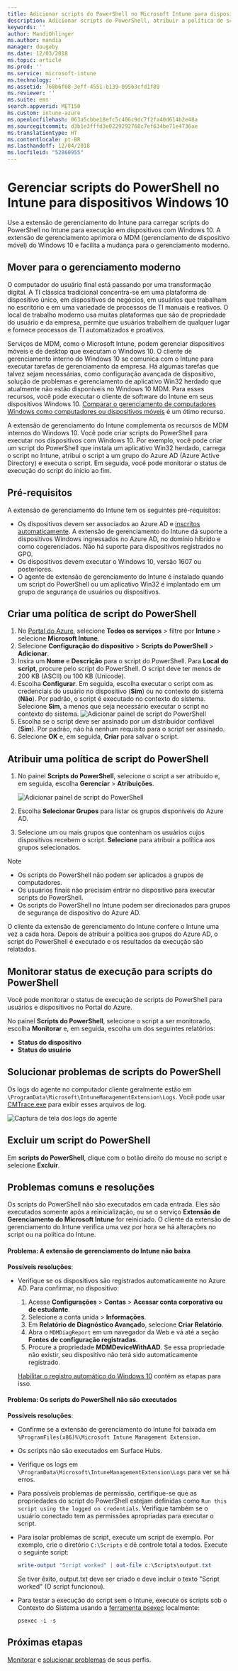 ```yaml
---
title: Adicionar scripts do PowerShell no Microsoft Intune para dispositivos Windows 10 – Azure | Microsoft Docs
description: Adicionar scripts do PowerShell, atribuir a política de script para grupos do Azure Active Directory, usar relatórios para monitorar os scripts e ver as etapas para excluir os scripts que você adicionar em dispositivos Windows 10 no Microsoft Intune. Veja também alguns problemas comuns e resoluções.
keywords: ''
author: MandiOhlinger
ms.author: mandia
manager: dougeby
ms.date: 12/03/2018
ms.topic: article
ms.prod: ''
ms.service: microsoft-intune
ms.technology: ''
ms.assetid: 768b6f08-3eff-4551-b139-095b3cfd1f89
ms.reviewer: ''
ms.suite: ems
search.appverid: MET150
ms.custom: intune-azure
ms.openlocfilehash: 063a5cbbe18efc5c406c9dc7f2fa40d614b2e48a
ms.sourcegitcommit: d3b1e3fffd3e0229292768c7ef634be71e4736ae
ms.translationtype: HT
ms.contentlocale: pt-BR
ms.lasthandoff: 12/04/2018
ms.locfileid: "52860955"
---
```

# <a name="manage-powershell-scripts-in-intune-for-windows-10-devices"></a>Gerenciar scripts do PowerShell no Intune para dispositivos Windows 10

Use a extensão de gerenciamento do Intune para carregar scripts do PowerShell no Intune para execução em dispositivos com Windows 10. A extensão de gerenciamento aprimora o MDM (gerenciamento de dispositivo móvel) do Windows 10 e facilita a mudança para o gerenciamento moderno.

## <a name="moving-to-modern-management"></a>Mover para o gerenciamento moderno

O computador do usuário final está passando por uma transformação digital. A TI clássica tradicional concentra-se em uma plataforma de dispositivo único, em dispositivos de negócios, em usuários que trabalham no escritório e em uma variedade de processos de TI manuais e reativos. O local de trabalho moderno usa muitas plataformas que são de propriedade do usuário e da empresa, permite que usuários trabalhem de qualquer lugar e fornece processos de TI automatizados e proativos.

Serviços de MDM, como o Microsoft Intune, podem gerenciar dispositivos móveis e de desktop que executam o Windows 10. O cliente de gerenciamento interno do Windows 10 se comunica com o Intune para executar tarefas de gerenciamento da empresa. Há algumas tarefas que talvez sejam necessárias, como configuração avançada de dispositivo, solução de problemas e gerenciamento de aplicativo Win32 herdado que atualmente não estão disponíveis no Windows 10 MDM. Para esses recursos, você pode executar o cliente de software do Intune em seus dispositivos Windows 10. [Comparar o gerenciamento de computadores Windows como computadores ou dispositivos móveis](pc-management-comparison.md) é um ótimo recurso.

A extensão de gerenciamento do Intune complementa os recursos de MDM internos do Windows 10. Você pode criar scripts do PowerShell para executar nos dispositivos com Windows 10. Por exemplo, você pode criar um script do PowerShell que instala um aplicativo Win32 herdado, carrega o script no Intune, atribui o script a um grupo do Azure AD (Azure Active Directory) e executa o script. Em seguida, você pode monitorar o status de execução do script do início ao fim.

## <a name="prerequisites"></a>Pré-requisitos

A extensão de gerenciamento do Intune tem os seguintes pré-requisitos:

- Os dispositivos devem ser associados ao Azure AD e [inscritos automaticamente](windows-enroll.md#enable-windows-10-automatic-enrollment). A extensão de gerenciamento do Intune dá suporte a dispositivos Windows ingressados no Azure AD, no domínio híbrido e como cogerenciados. Não há suporte para dispositivos registrados no GPO.
- Os dispositivos devem executar o Windows 10, versão 1607 ou posteriores.
- O agente de extensão de gerenciamento do Intune é instalado quando um script do PowerShell ou um aplicativo Win32 é implantado em um grupo de segurança de usuários ou dispositivos.

## <a name="create-a-powershell-script-policy"></a>Criar uma política de script do PowerShell 

1. No [Portal do Azure](https://portal.azure.com), selecione **Todos os serviços** > filtre por **Intune** > selecione **Microsoft Intune**.
2. Selecione **Configuração do dispositivo** > **Scripts do PowerShell** > **Adicionar**.
3. Insira um **Nome** e **Descrição** para o script do PowerShell. Para **Local do script**, procure pelo script do PowerShell. O script deve ter menos de 200 KB (ASCII) ou 100 KB (Unicode).
4. Escolha **Configurar**. Em seguida, escolha executar o script com as credenciais do usuário no dispositivo (**Sim**) ou no contexto do sistema (**Não**). Por padrão, o script é executado no contexto do sistema. Selecione **Sim**, a menos que seja necessário executar o script no contexto do sistema. 
  ![Adicionar painel de script do PowerShell](./media/mgmt-extension-add-script.png)
5. Escolha se o script deve ser assinado por um distribuidor confiável (**Sim**). Por padrão, não há nenhum requisito para o script ser assinado. 
6. Selecione **OK** e, em seguida, **Criar** para salvar o script.

## <a name="assign-a-powershell-script-policy"></a>Atribuir uma política de script do PowerShell

1. No painel **Scripts do PowerShell**, selecione o script a ser atribuído e, em seguida, escolha **Gerenciar** > **Atribuições**.

    ![Adicionar painel de script do PowerShell](./media/mgmt-extension-assignments.png)

2. Escolha **Selecionar Grupos** para listar os grupos disponíveis do Azure AD. 
3. Selecione um ou mais grupos que contenham os usuários cujos dispositivos recebem o script. **Selecione** para atribuir a política aos grupos selecionados.

> [!NOTE]
> - Os scripts do PowerShell não podem ser aplicados a grupos de computadores.
> - Os usuários finais não precisam entrar no dispositivo para executar scripts do PowerShell.
> - Os scripts do PowerShell no Intune podem ser direcionados para grupos de segurança de dispositivo do Azure AD.

O cliente da extensão de gerenciamento do Intune confere o Intune uma vez a cada hora. Depois de atribuir a política aos grupos do Azure AD, o script do PowerShell é executado e os resultados da execução são relatados.

## <a name="monitor-run-status-for-powershell-scripts"></a>Monitorar status de execução para scripts do PowerShell

Você pode monitorar o status de execução de scripts do PowerShell para usuários e dispositivos no Portal do Azure.

No painel **Scripts do PowerShell**, selecione o script a ser monitorado, escolha **Monitorar** e, em seguida, escolha um dos seguintes relatórios:

- **Status do dispositivo**
- **Status do usuário**

## <a name="troubleshoot-powershell-scripts"></a>Solucionar problemas de scripts do PowerShell

Os logs do agente no computador cliente geralmente estão em `\ProgramData\Microsoft\IntuneManagementExtension\Logs`. Você pode usar [CMTrace.exe](https://docs.microsoft.com/sccm/core/support/tools) para exibir esses arquivos de log. 

![Captura de tela dos logs do agente](./media/apps-win32-app-10.png)  

## <a name="delete-a-powershell-script"></a>Excluir um script do PowerShell

Em **scripts do PowerShell**, clique com o botão direito do mouse no script e selecione **Excluir**.

## <a name="common-issues-and-resolutions"></a>Problemas comuns e resoluções

Os scripts do PowerShell não são executados em cada entrada. Eles são executados somente após a reinicialização, ou se o serviço **Extensão de Gerenciamento do Microsoft Intune** for reiniciado. O cliente da extensão de gerenciamento do Intune verifica uma vez por hora se há alterações no script ou na política do Intune.

#### <a name="issue-intune-management-extension-doesnt-download"></a>Problema: A extensão de gerenciamento do Intune não baixa

**Possíveis resoluções**:

- Verifique se os dispositivos são registrados automaticamente no Azure AD. Para confirmar, no dispositivo: 

  1. Acesse **Configurações** > **Contas** > **Acessar conta corporativa ou de estudante**.
  2. Selecione a conta unida > **Informações**.
  3. Em **Relatório de Diagnóstico Avançado**, selecione **Criar Relatório**.
  4. Abra o `MDMDiagReport` em um navegador da Web e vá até a seção **Fontes de configuração registradas**.
  5. Procure a propriedade **MDMDeviceWithAAD**. Se essa propriedade não existir, seu dispositivo não terá sido automaticamente registrado.

    [Habilitar o registro automático do Windows 10](windows-enroll.md#enable-windows-10-automatic-enrollment) contém as etapas para isso.

#### <a name="issue-the-powershell-scripts-do-not-run"></a>Problema: Os scripts do PowerShell não são executados

**Possíveis resoluções**:

- Confirme se a extensão de gerenciamento do Intune foi baixada em `%ProgramFiles(x86)%\Microsoft Intune Management Extension`.
- Os scripts não são executados em Surface Hubs.
- Verifique os logs em `\ProgramData\Microsoft\IntuneManagementExtension\Logs` para ver se há erros.
- Para possíveis problemas de permissão, certifique-se que as propriedades do script do PowerShell estejam definidas como `Run this script using the logged on credentials`. Verifique também se o usuário conectado tem as permissões apropriadas para executar o script.
- Para isolar problemas de script, execute um script de exemplo. Por exemplo, crie o diretório `C:\Scripts` e dê controle total a todos. Execute o seguinte script:

  ```powershell
  write-output "Script worked" | out-file c:\Scripts\output.txt
  ```

  Se tiver êxito, output.txt deve ser criado e deve incluir o texto "Script worked" (O script funcionou).

- Para testar a execução do script sem o Intune, execute os scripts sob o Contexto do Sistema usando a [ferramenta psexec](https://docs.microsoft.com/sysinternals/downloads/psexec) localmente:

  `psexec -i -s`

## <a name="next-steps"></a>Próximas etapas

[Monitorar](device-profile-monitor.md) e [solucionar problemas](device-profile-troubleshoot.md) de seus perfis.
